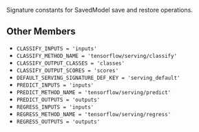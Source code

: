Signature constants for SavedModel save and restore operations.

## Other Members
-  `CLASSIFY_INPUTS = 'inputs'`  []()
-  `CLASSIFY_METHOD_NAME = 'tensorflow/serving/classify'`  []()
-  `CLASSIFY_OUTPUT_CLASSES = 'classes'`  []()
-  `CLASSIFY_OUTPUT_SCORES = 'scores'`  []()
-  `DEFAULT_SERVING_SIGNATURE_DEF_KEY = 'serving_default'`  []()
-  `PREDICT_INPUTS = 'inputs'`  []()
-  `PREDICT_METHOD_NAME = 'tensorflow/serving/predict'`  []()
-  `PREDICT_OUTPUTS = 'outputs'`  []()
-  `REGRESS_INPUTS = 'inputs'`  []()
-  `REGRESS_METHOD_NAME = 'tensorflow/serving/regress'`  []()
-  `REGRESS_OUTPUTS = 'outputs'`  []()
